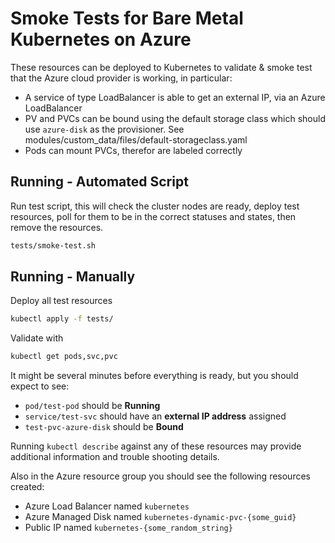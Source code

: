 # Smoke Tests for Bare Metal Kubernetes on Azure

These resources can be deployed to Kubernetes to validate & smoke test that the Azure cloud provider is working, in particular:
 - A service of type LoadBalancer is able to get an external IP, via an Azure LoadBalancer
 - PV and PVCs can be bound using the default storage class which should use `azure-disk` as the provisioner. See modules/custom_data/files/default-storageclass.yaml
 - Pods can mount PVCs, therefor are labeled correctly

## Running - Automated Script

Run test script, this will check the cluster nodes are ready, deploy test resources, poll for them to be in the correct statuses and states, then remove the resources.

```bash
tests/smoke-test.sh
```

## Running - Manually

Deploy all test resources

```bash
kubectl apply -f tests/
```

Validate with

```bash
kubectl get pods,svc,pvc
```

It might be several minutes before everything is ready, but you should expect to see:

- `pod/test-pod` should be **Running**
- `service/test-svc` should have an **external IP address** assigned
- `test-pvc-azure-disk` should be **Bound**

Running `kubectl describe` against any of these resources may provide additional information and trouble shooting details.

Also in the Azure resource group you should see the following resources created:

- Azure Load Balancer named `kubernetes`
- Azure Managed Disk named `kubernetes-dynamic-pvc-{some_guid}`
- Public IP named `kubernetes-{some_random_string}`
